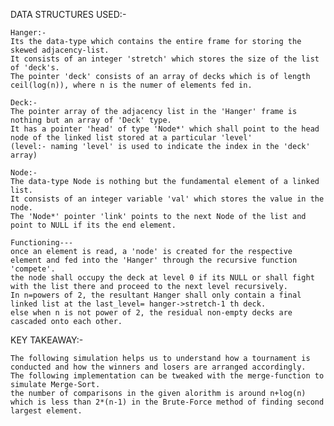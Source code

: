 DATA STRUCTURES USED:-

    Hanger:-
    Its the data-type which contains the entire frame for storing the skewed adjacency-list.
    It consists of an integer 'stretch' which stores the size of the list of 'deck's.
    The pointer 'deck' consists of an array of decks which is of length ceil(log(n)), where n is the numer of elements fed in.

    Deck:-
    The pointer array of the adjacency list in the 'Hanger' frame is nothing but an array of 'Deck' type.
    It has a pointer 'head' of type 'Node*' which shall point to the head node of the linked list stored at a particular 'level'
    (level:- naming 'level' is used to indicate the index in the 'deck' array)

    Node:-
    The data-type Node is nothing but the fundamental element of a linked list.
    It consists of an integer variable 'val' which stores the value in the node.
    The 'Node*' pointer 'link' points to the next Node of the list and point to NULL if its the end element.

    Functioning---
    once an element is read, a 'node' is created for the respective element and fed into the 'Hanger' through the recursive function 'compete'.
    the node shall occupy the deck at level 0 if its NULL or shall fight with the list there and proceed to the next level recursively.
    In n=powers of 2, the resultant Hanger shall only contain a final linked list at the last_level= hanger->stretch-1 th deck.
    else when n is not power of 2, the residual non-empty decks are cascaded onto each other.

KEY TAKEAWAY:-

    The following simulation helps us to understand how a tournament is conducted and how the winners and losers are arranged accordingly.
    The following implementation can be tweaked with the merge-function to simulate Merge-Sort.
    the number of comparisons in the given alorithm is around n+log(n) which is less than 2*(n-1) in the Brute-Force method of finding second largest element. 
